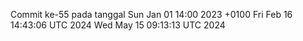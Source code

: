 Commit ke-55 pada tanggal Sun Jan 01 14:00 2023 +0100
Fri Feb 16 14:43:06 UTC 2024
Wed May 15 09:13:13 UTC 2024
